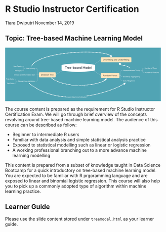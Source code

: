 R Studio Instructor Certification
================
Tiara Dwiputri
November 14, 2019

## Topic: Tree-based Machine Learning Model

![](assets/conceptmap.png)

The course content is prepared as the requirement for R Studio
Instructor Certification Exam. We will go through brief overview of the
concepts revolving around tree-based machine learning model. The
audience of this course can be described as follow:

  - Beginner to intermediate R users
  - Familiar with data analysis and simple statistical analysis practice
  - Exposed to statistical modelling such as linear or logistic
    regression
  - A working professional branching out to a more advance machine
    learning modelling

This content is prepared from a subset of knowledge taught in Data
Science Bootcamp for a quick introductory on tree-based machine learning
model. You are expected to be familiar with R prgoramming language and
are exposed to linear and binomial logistic regression. This course will
also help you to pick up a commonly adopted type of algorithm within
machine learning practice.

## Learner Guide

Please use the slide content stored under `treemodel.html` as your
learner guide.
